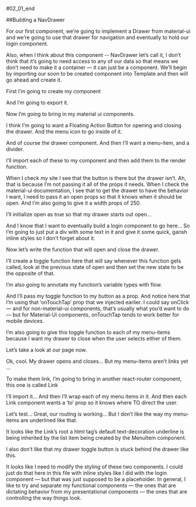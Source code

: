 #02_01_end

##Building a NavDrawer


For our first component, we’re going to implement a Drawer from material-ui and we’re going to use that drawer for navigation and eventually to hold our login component.

Also, when I think about this component -- NavDrawer let’s call it, I don’t think that it’s going to need access to any of our data so that means we don’t need to make it a container –– it can just be a component.
We’ll begin by importing our soon to be created component into Template and then will go ahead and create it.

First I’m going to create my component

And I’m going to export it.

Now I’m going to bring in my material ui components.

I think I’m going to want a Floating Action Button for opening and closing the drawer. And the menu icon to go inside of it.

And of course the drawer component. And then I’ll want a menu-item, and a divider.

I’ll import each of these to my component and then add them to the render function.

When I check my site I see that the button is there but the drawer isn’t. Ah, that is because I’m not passing it all of the props it needs. When I check the material-ui documentation, I see that to get the drawer to have the behavior I want, I need to pass it an open props so that it knows when it should be open.  And I’m also going to give it a width props of 250.

I’ll initialize open as true so that my drawer starts out open...

And I know that I want to eventually build a login component to go here... So I’m going to just put a div with some text in it and give it some quick, garish inline styles so I don’t forget about it.

Now let’s write the function that will open and close the drawer.

I’ll create a toggle function here that will say whenever this function gets called, look at the previous state of open and then set the new state to be the opposite of that.

I’m also going to annotate my function’s variable types with flow.

And I’ll pass my toggle function to my button as a prop. And notice here that I’m using that ‘onTouchTap’ prop that we injected earlier. I could say onClick –– and for non-material-ui components, that’s usually what you’d want to do –– but for Material-Ui components, onTouchTap tends to work better for mobile devices.

I’m also going to give this toggle function to each of my menu-items because I want my drawer to close when the user selects either of them.

Let’s take a look at our page now.

Ok, cool. My drawer opens and closes... But my menu-items aren’t links yet ...

To make them link, I’m going to bring in another react-router component, this one is called Link

I’ll import it... And then I’ll wrap each of my menu items in it. And then each Link component wants a ‘to’ prop so it knows where TO direct the user.

Let’s test... Great, our routing is working... But I don’t like the way my menu-items are underlined like that.

It looks like the Link’s root a html tag’s default text-decoration underline is being inherited by the list item being created by the MenuItem component.

I also don’t like that my drawer toggle button is stuck behind the drawer like this.

It looks like I need to modify the styling of these two components. I could just do that here in this file with inline styles like I did with the login component –– but that was just supposed to be a placeholder. In general, I like to try and separate my functional components –– the ones that are dictating behavior from my presentational components –– the ones that are controlling the way things look.
